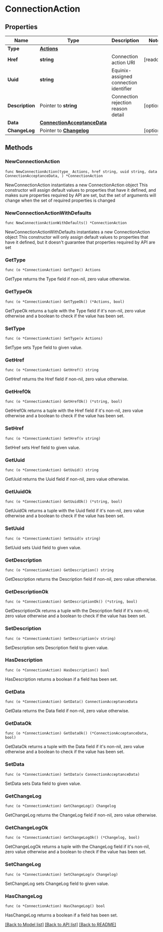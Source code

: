 # ConnectionAction

## Properties

Name | Type | Description | Notes
------------ | ------------- | ------------- | -------------
**Type** | [**Actions**](Actions.md) |  | 
**Href** | **string** | Connection action URI | [readonly] 
**Uuid** | **string** | Equinix-assigned connection identifier | 
**Description** | Pointer to **string** | Connection rejection reason detail | [optional] 
**Data** | [**ConnectionAcceptanceData**](ConnectionAcceptanceData.md) |  | 
**ChangeLog** | Pointer to [**Changelog**](Changelog.md) |  | [optional] 

## Methods

### NewConnectionAction

`func NewConnectionAction(type_ Actions, href string, uuid string, data ConnectionAcceptanceData, ) *ConnectionAction`

NewConnectionAction instantiates a new ConnectionAction object
This constructor will assign default values to properties that have it defined,
and makes sure properties required by API are set, but the set of arguments
will change when the set of required properties is changed

### NewConnectionActionWithDefaults

`func NewConnectionActionWithDefaults() *ConnectionAction`

NewConnectionActionWithDefaults instantiates a new ConnectionAction object
This constructor will only assign default values to properties that have it defined,
but it doesn't guarantee that properties required by API are set

### GetType

`func (o *ConnectionAction) GetType() Actions`

GetType returns the Type field if non-nil, zero value otherwise.

### GetTypeOk

`func (o *ConnectionAction) GetTypeOk() (*Actions, bool)`

GetTypeOk returns a tuple with the Type field if it's non-nil, zero value otherwise
and a boolean to check if the value has been set.

### SetType

`func (o *ConnectionAction) SetType(v Actions)`

SetType sets Type field to given value.


### GetHref

`func (o *ConnectionAction) GetHref() string`

GetHref returns the Href field if non-nil, zero value otherwise.

### GetHrefOk

`func (o *ConnectionAction) GetHrefOk() (*string, bool)`

GetHrefOk returns a tuple with the Href field if it's non-nil, zero value otherwise
and a boolean to check if the value has been set.

### SetHref

`func (o *ConnectionAction) SetHref(v string)`

SetHref sets Href field to given value.


### GetUuid

`func (o *ConnectionAction) GetUuid() string`

GetUuid returns the Uuid field if non-nil, zero value otherwise.

### GetUuidOk

`func (o *ConnectionAction) GetUuidOk() (*string, bool)`

GetUuidOk returns a tuple with the Uuid field if it's non-nil, zero value otherwise
and a boolean to check if the value has been set.

### SetUuid

`func (o *ConnectionAction) SetUuid(v string)`

SetUuid sets Uuid field to given value.


### GetDescription

`func (o *ConnectionAction) GetDescription() string`

GetDescription returns the Description field if non-nil, zero value otherwise.

### GetDescriptionOk

`func (o *ConnectionAction) GetDescriptionOk() (*string, bool)`

GetDescriptionOk returns a tuple with the Description field if it's non-nil, zero value otherwise
and a boolean to check if the value has been set.

### SetDescription

`func (o *ConnectionAction) SetDescription(v string)`

SetDescription sets Description field to given value.

### HasDescription

`func (o *ConnectionAction) HasDescription() bool`

HasDescription returns a boolean if a field has been set.

### GetData

`func (o *ConnectionAction) GetData() ConnectionAcceptanceData`

GetData returns the Data field if non-nil, zero value otherwise.

### GetDataOk

`func (o *ConnectionAction) GetDataOk() (*ConnectionAcceptanceData, bool)`

GetDataOk returns a tuple with the Data field if it's non-nil, zero value otherwise
and a boolean to check if the value has been set.

### SetData

`func (o *ConnectionAction) SetData(v ConnectionAcceptanceData)`

SetData sets Data field to given value.


### GetChangeLog

`func (o *ConnectionAction) GetChangeLog() Changelog`

GetChangeLog returns the ChangeLog field if non-nil, zero value otherwise.

### GetChangeLogOk

`func (o *ConnectionAction) GetChangeLogOk() (*Changelog, bool)`

GetChangeLogOk returns a tuple with the ChangeLog field if it's non-nil, zero value otherwise
and a boolean to check if the value has been set.

### SetChangeLog

`func (o *ConnectionAction) SetChangeLog(v Changelog)`

SetChangeLog sets ChangeLog field to given value.

### HasChangeLog

`func (o *ConnectionAction) HasChangeLog() bool`

HasChangeLog returns a boolean if a field has been set.


[[Back to Model list]](../README.md#documentation-for-models) [[Back to API list]](../README.md#documentation-for-api-endpoints) [[Back to README]](../README.md)


